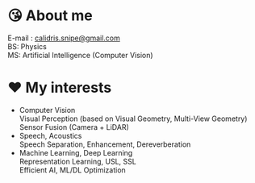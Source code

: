 # :kissing_heart: About me  
E-mail : calidris.snipe@gmail.com  
BS: Physics  
MS: Artificial Intelligence (Computer Vision)  
# :heart: My interests
- Computer Vision  
  Visual Perception (based on Visual Geometry, Multi-View Geometry)  
  Sensor Fusion (Camera + LiDAR)  
- Speech, Acoustics  
  Speech Separation, Enhancement, Dereverberation    
- Machine Learning, Deep Learning  
  Representation Learning, USL, SSL  
  Efficient AI, ML/DL Optimization  
